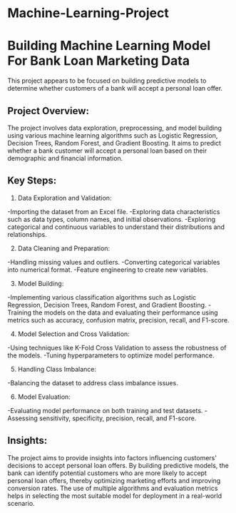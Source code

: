 # Machine-Learning-Project
# Building Machine Learning Model For Bank Loan Marketing Data 

This project appears to be focused on building predictive models to determine whether customers of a bank will accept a personal loan offer.

## Project Overview:
The project involves data exploration, preprocessing, and model building using various machine learning algorithms such as Logistic Regression, Decision Trees, Random Forest, and Gradient Boosting. It aims to predict whether a bank customer will accept a personal loan based on their demographic and financial information.

## Key Steps:

1. Data Exploration and Validation:
   
-Importing the dataset from an Excel file.
-Exploring data characteristics such as data types, column names, and initial observations.
-Exploring categorical and continuous variables to understand their distributions and relationships.

2. Data Cleaning and Preparation:

-Handling missing values and outliers.
-Converting categorical variables into numerical format.
-Feature engineering to create new variables.

3. Model Building:
   
-Implementing various classification algorithms such as Logistic Regression, Decision Trees, Random Forest, and Gradient Boosting.
-Training the models on the data and evaluating their performance using metrics such as accuracy, confusion matrix, precision, recall, and F1-score.

4. Model Selection and Cross Validation:
   
-Using techniques like K-Fold Cross Validation to assess the robustness of the models.
-Tuning hyperparameters to optimize model performance.

5. Handling Class Imbalance:
   
-Balancing the dataset to address class imbalance issues.

6. Model Evaluation:

-Evaluating model performance on both training and test datasets.
-Assessing sensitivity, specificity, precision, recall, and F1-score.

## Insights:
The project aims to provide insights into factors influencing customers' decisions to accept personal loan offers.
By building predictive models, the bank can identify potential customers who are more likely to accept personal loan offers, thereby optimizing marketing efforts and improving conversion rates.
The use of multiple algorithms and evaluation metrics helps in selecting the most suitable model for deployment in a real-world scenario.
